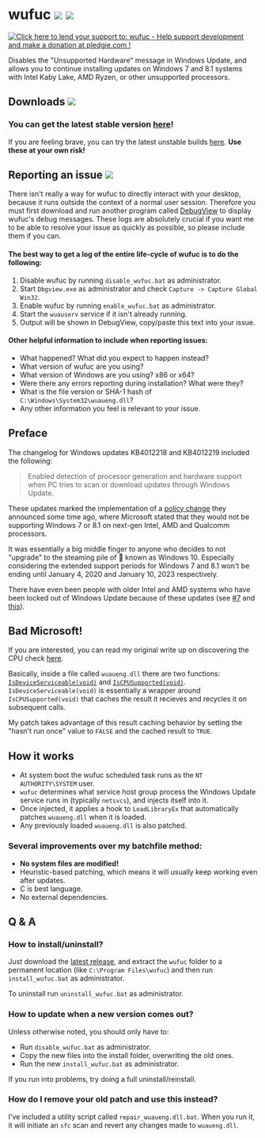 # wufuc [![](https://img.shields.io/badge/formerly-kb4012218--19-blue.svg)](../../tree/old-kb4012218-19 "formerly kb4012218-19") [![](https://ci.appveyor.com/api/projects/status/0s2unkpokttyslf0?svg=true)](https://ci.appveyor.com/project/zeffy/wufuc "AppVeyor build status")

<a href='https://pledgie.com/campaigns/34055'><img alt='Click here to lend your support to: wufuc - Help support development and make a donation at pledgie.com !' src='https://pledgie.com/campaigns/34055.png?skin_name=chrome' border='0' ></a>

Disables the "Unsupported Hardware" message in Windows Update, and allows you to continue installing updates on Windows 7 and 8.1 systems with Intel Kaby Lake, AMD Ryzen, or other unsupported processors.

## Downloads [![](https://img.shields.io/github/downloads/zeffy/wufuc/total.svg)](../../releases "Total downloads")

### You can get the latest stable version [here](../../releases/latest)!

If you are feeling brave, you can try the latest unstable builds [here](https://ci.appveyor.com/project/zeffy/wufuc). **Use these at your own risk!**

## Reporting an issue [![](https://isitmaintained.com/badge/resolution/zeffy/wufuc.svg)](https://isitmaintained.com/project/zeffy/wufuc "Average time to resolve an issue")

There isn't really a way for wufuc to directly interact with your desktop, because it runs outside the context of a normal user session. Therefore you must first download and run another program called [DebugView](https://technet.microsoft.com/en-us/sysinternals/debugview.aspx) to display wufuc's debug messages. These logs are absolutely crucial if you want me to be able to resolve your issue as quickly as possible, so please include them if you can.

#### The best way to get a log of the entire life-cycle of wufuc is to do the following:

1. Disable wufuc by running `disable_wufuc.bat` as administrator.
2. Start `Dbgview.exe` as administrator and check `Capture -> Capture Global Win32`.
3. Enable wufuc by running `enable_wufuc.bat` as administrator.
4. Start the `wuauserv` service if it isn't already running.
5. Output will be shown in DebugView, copy/paste this text into your issue.

#### Other helpful information to include when reporting issues:

- What happened? What did you expect to happen instead?
- What version of wufuc are you using?
- What version of Windows are you using? x86 or x64?
- Were there any errors reporting during installation? What were they?
- What is the file version or SHA-1 hash of `C:\Windows\System32\wuaueng.dll`?
- Any other information you feel is relevant to your issue.

## Preface

The changelog for Windows updates KB4012218 and KB4012219 included the following:

> Enabled detection of processor generation and hardware support when PC tries to scan or download updates through Windows Update.

These updates marked the implementation of a [policy change](https://blogs.windows.com/windowsexperience/2016/01/15/windows-10-embracing-silicon-innovation/) they announced some time ago, where Microsoft stated that they would not be supporting Windows 7 or 8.1 on next-gen Intel, AMD and Qualcomm processors. 

It was essentially a big middle finger to anyone who decides to not "upgrade" to the steaming pile of :poop: known as Windows 10. Especially considering the extended support periods for Windows 7 and 8.1 won't be ending until January 4, 2020 and January 10, 2023 respectively.

There have even been people with older Intel and AMD systems who have been locked out of Windows Update because of these updates (see [#7](../../issues/7) and [this](https://answers.microsoft.com/en-us/windows/forum/windows8_1-update/amd-carrizo-ddr4-unsupported-hardware-message-on/f3fb2326-f413-41c9-a24b-7c14e6d51b0c?tab=question&status=AllReplies)).

## Bad Microsoft!

If you are interested, you can read my original write up on discovering the CPU check [here](../../tree/old-kb4012218-19).

Basically, inside a file called `wuaueng.dll` there are two functions: [`IsDeviceServiceable(void)`](https://gist.github.com/zeffy/e5ec266952932bc905eb0cbc6ed72185) and [`IsCPUSupported(void)`](https://gist.github.com/zeffy/1a8f8984d2bec97ae24af63a76278694). `IsDeviceServiceable(void)` is essentially a wrapper around `IsCPUSupported(void)` that caches the result it recieves and recycles it on subsequent calls. 

My patch takes advantage of this result caching behavior by setting the "hasn't run once" value to `FALSE` and the cached result to `TRUE`.

## How it works

- At system boot the wufuc scheduled task runs as the `NT AUTHORITY\SYSTEM` user.
- `wufuc` determines what service host group process the Windows Update service runs in (typically `netsvcs`), and injects itself into it.
- Once injected, it applies a hook to `LoadLibraryEx` that automatically patches `wuaueng.dll` when it is loaded.
- Any previously loaded `wuaueng.dll` is also patched.

### Several improvements over my batchfile method:

- **No system files are modified!**
- Heuristic-based patching, which means it will usually keep working even after updates.		
- C is best language.		
- No external dependencies.

## Q & A

### How to install/uninstall?

Just download the [latest release](../../releases/latest), and extract the `wufuc` folder to a permanent location (like `C:\Program Files\wufuc`) and then run `install_wufuc.bat` as administrator. 

To uninstall run `uninstall_wufuc.bat` as administrator.

### How to update when a new version comes out?

Unless otherwise noted, you should only have to:

- Run `disable_wufuc.bat` as administrator.
- Copy the new files into the install folder, overwriting the old ones.
- Run the new `install_wufuc.bat` as administrator.

If you run into problems, try doing a full uninstall/reinstall.

### How do I remove your old patch and use this instead?

I've included a utility script called `repair_wuaueng.dll.bat`. When you run it, it will initiate an `sfc` scan and revert any changes made to `wuaueng.dll`.

